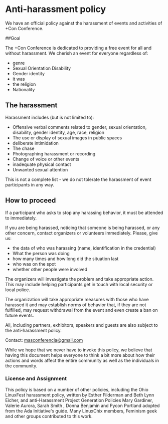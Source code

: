 
# Anti-harassment policy

We have an official policy against the harassment of events and activities of +Con Conference.

##Goal

The +Con Conference is dedicated to providing a free event for all and without harassment.
We cherish an event for everyone regardless of:
- genre
- Sexual Orientation
Disability
- Gender identity
- it was
- the religion
- Nationality

## The harassment

Harassment includes (but is not limited to):
- Offensive verbal comments related to gender, sexual orientation, disability, gender identity, age, race, religion
- The use or display of sexual images in public spaces
- deliberate intimidation
- The chase
- Photographing harassment or recording
- Change of voice or other events
- inadequate physical contact
- Unwanted sexual attention

This is not a complete list - we do not tolerate the harassment of event participants in any way.

## How to proceed

If a participant who asks to stop any harassing behavior, it must be attended to immediately.

If you are being harassed, noticing that someone is being harassed, or any other concern, contact organizers or volunteers immediately.
Please, give us:
- the data of who was harassing (name, identification in the credential)
- What the person was doing
- how many times and how long did the situation last
- who was on the spot
- whether other people were involved

The organizers will investigate the problem and take appropriate action. This may include helping participants get in touch with local security or local police.

The organization will take appropriate measures with those who have harassed it and may establish norms of behavior that, if they are not fulfilled, may request withdrawal from the event and even create a ban on future events.

All, including partners, exhibitors, speakers and guests are also subject to the anti-harassment policy.


Contact: masconferencia@gmail.com

While we hope that we never have to invoke this policy, we believe that having this document helps everyone to think a bit more about how their actions and words affect the entire community as well as the individuals in the community.

### License and Assignment

This policy is based on a number of other policies, including the Ohio LinuxFest harassment policy, written by Esther Filderman and Beth Lynn Eicher, and anti-Harassment Project Generation Policies Mary Gardiner, Valerie Aurora, Sarah Smith , Donna Benjamin and Pycon Portland adopted from the Ada Initiative's guide.  Many LinuxChix members, Feminism geek and other groups contributed to this work.

